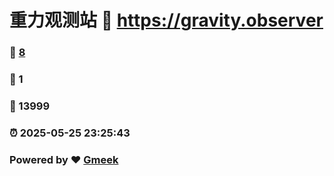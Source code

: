 # 重力观测站 :link: https://gravity.observer 
### :page_facing_up: [8](https://gravity.observer/tag.html) 
### :speech_balloon: 1 
### :hibiscus: 13999 
### :alarm_clock: 2025-05-25 23:25:43 
### Powered by :heart: [Gmeek](https://github.com/Meekdai/Gmeek)
